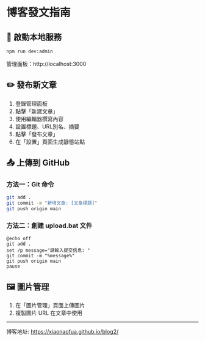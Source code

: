 # 博客發文指南

## 🚀 啟動本地服務

```bash
npm run dev:admin
```

管理面板：http://localhost:3000

## ✏️ 發布新文章

1. 登錄管理面板
2. 點擊「新建文章」
3. 使用編輯器撰寫內容
4. 設置標題、URL別名、摘要
5. 點擊「發布文章」
6. 在「設置」頁面生成靜態站點

## 📤 上傳到 GitHub

### 方法一：Git 命令
```bash
git add .
git commit -m "新增文章: [文章標題]"
git push origin main
```

### 方法二：創建 upload.bat 文件
```batch
@echo off
git add .
set /p message="請輸入提交信息: "
git commit -m "%message%"
git push origin main
pause
```

## 🖼️ 圖片管理

1. 在「圖片管理」頁面上傳圖片
2. 複製圖片 URL 在文章中使用

---

博客地址: https://xiaonaofua.github.io/blog2/